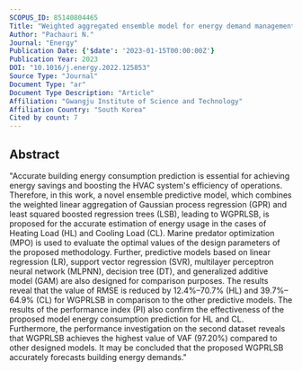 ```yaml
---
SCOPUS_ID: 85140804465
Title: "Weighted aggregated ensemble model for energy demand management of buildings"
Author: "Pachauri N."
Journal: "Energy"
Publication Date: {'$date': '2023-01-15T00:00:00Z'}
Publication Year: 2023
DOI: "10.1016/j.energy.2022.125853"
Source Type: "Journal"
Document Type: "ar"
Document Type Description: "Article"
Affiliation: "Gwangju Institute of Science and Technology"
Affiliation Country: "South Korea"
Cited by count: 7
---
```


## Abstract
"Accurate building energy consumption prediction is essential for achieving energy savings and boosting the HVAC system's efficiency of operations. Therefore, in this work, a novel ensemble predictive model, which combines the weighted linear aggregation of Gaussian process regression (GPR) and least squared boosted regression trees (LSB), leading to WGPRLSB, is proposed for the accurate estimation of energy usage in the cases of Heating Load (HL) and Cooling Load (CL). Marine predator optimization (MPO) is used to evaluate the optimal values of the design parameters of the proposed methodology. Further, predictive models based on linear regression (LR), support vector regression (SVR), multilayer perceptron neural network (MLPNN), decision tree (DT), and generalized additive model (GAM) are also designed for comparison purposes. The results reveal that the value of RMSE is reduced by 12.4%–70.7% (HL) and 39.7%–64.9% (CL) for WGPRLSB in comparison to the other predictive models. The results of the performance index (PI) also confirm the effectiveness of the proposed model energy consumption prediction for HL and CL. Furthermore, the performance investigation on the second dataset reveals that WGPRLSB achieves the highest value of VAF (97.20%) compared to other designed models. It may be concluded that the proposed WGPRLSB accurately forecasts building energy demands."
